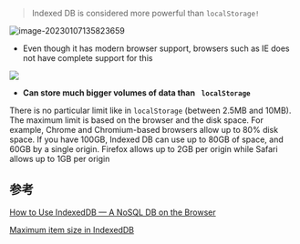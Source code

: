 > Indexed DB is considered more powerful than `localStorage!`

![image-20230107135823659](https://img-note.langyastudio.com/202301071358004.png?x-oss-process=style/watermark)



- Even though it has modern browser support, browsers such as IE does not have complete support for this

![](https://img-note.langyastudio.com/202301071358513.png?x-oss-process=style/watermark)



- **Can store much bigger volumes of data than** **` localStorage`**

There is no particular limit like in `localStorage` (between 2.5MB and 10MB). The maximum limit is based on the browser and the disk space. For example, Chrome and Chromium-based browsers allow up to 80% disk space. If you have 100GB, Indexed DB can use up to 80GB of space, and 60GB by a single origin. Firefox allows up to 2GB per origin while Safari allows up to 1GB per origin



## 参考

[How to Use IndexedDB — A NoSQL DB on the Browser](https://blog.bitsrc.io/how-to-use-indexeddb-a-nosql-db-on-the-browser-f845da3caf35)

[Maximum item size in IndexedDB](https://stackoverflow.com/questions/5692820/maximum-item-size-in-indexeddb)



